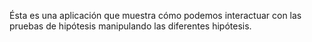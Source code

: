 Ésta es una aplicación que muestra cómo podemos interactuar con las pruebas de hipótesis manipulando las diferentes hipótesis.